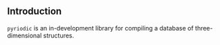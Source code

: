 
## Introduction

`pyriodic` is an in-development library for compiling a database of
three-dimensional structures.